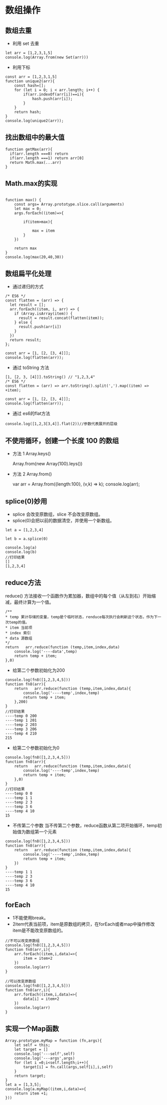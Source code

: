 # 数组操作

## 数组去重

- 利用 set 去重

```$xslt
let arr = [1,2,3,1,5]
console.log(Array.from(new Set(arr)))
```

- 利用下标

```$xslt
const arr = [1,2,3,1,5]
function unique2(arr){
    const hash=[];
    for (let i = 0; i < arr.length; i++) {
        if(arr.indexOf(arr[i])==i){
            hash.push(arr[i]);
        }
    }
    return hash;
}
console.log(unique2(arr));
```

## 找出数组中的最大值

```
function getMax(arr){
  if(arr.length ===0) return
  if(arr.length ===1) return arr[0]
  return Math.max(...arr)
}
```

## Math.max的实现

```angular2html

function max() {
    const args= Array.prototype.slice.call(arguments)
    let max = 0;
    args.forEach((item)=>{

        if(item>max){

            max = item
        }
    })

    return max
}
console.log(max(20,40,30))

```

## 数组扁平化处理

- 通过递归的方式

```
/* ES6 */
const flatten = (arr) => {
  let result = [];
  arr.forEach((item, i, arr) => {
    if (Array.isArray(item)) {
      result = result.concat(flatten(item));
    } else {
      result.push(arr[i])
    }
  })
  return result;
};

const arr = [1, [2, [3, 4]]];
console.log(flatten(arr));
```

- 通过 toString 方法

```
[1, [2, 3, [4]]].toString() // "1,2,3,4"
/* ES6 */
const flatten = (arr) => arr.toString().split(',').map((item) => +item);

const arr = [1, [2, [3, 4]]];
console.log(flatten(arr));
```
- 通过 es6的flat方法
```angular2html
console.log([1,2,3[3,4]].flat(2))//参数代表展开的层级
```

## 不使用循环，创建一个长度 100 的数组

- 方法 1 Array.keys()

  Array.from(new Array(100).leys())

- 方法 2 Array.from()

  var arr = Array.from({length:100}, (v,k) => k);
  console.log(arr);

## splice(0)妙用

- splice 会改变原数组，slice 不会改变原数组。
- splice(0)会把以前的数据清空，并使用一个新数组。

```
let a = [1,2,3,4]

let b = a.splice(0)

console.log(a)
console.log(b)
//打印结果
[]
[1,2,3,4]
```

## reduce方法

reduce() 方法接收一个函数作为累加器，数组中的每个值（从左到右）开始缩减，最终计算为一个值。
```
/**
* temp 累计存储的变量，temp是个临时状态，renduce每次执行会刷新这个状态，作为下一次temp的值。
* item 当前项
* index 索引
* data 源数组
*/
return   arr.reduce(function (temp,item,index,data)
    console.log('----data',temp)                   
    return temp + item;                            
},0)                                               
```

- 给第二个参数初始化为200

```
console.log(fn8([1,2,3,4,5]))
function fn8(arr){
    return   arr.reduce(function (temp,item,index,data){
        console.log('----temp',index,temp)
        return temp + item;
    },200)
}
//打印结果
----temp 0 200
----temp 1 201
----temp 2 203
----temp 3 206
----temp 4 210
215
```

- 给第二个参数初始化为0
```
console.log(fn8([1,2,3,4,5]))
function fn8(arr){
    return   arr.reduce(function (temp,item,index,data){
        console.log('----temp',index,temp)
        return temp + item;
    },0)
}
//打印结果
----temp 0 0
----temp 1 1
----temp 2 3
----temp 3 6
----temp 4 10
15
```
- 不传第二个参数
当不传第二个参数，reduce函数从第二项开始循环，temp初始值为数组第一个元素
```
console.log(fn8([1,2,3,4,5]))
function fn8(arr){
    return   arr.reduce(function (temp,item,index,data){
        console.log('----temp',index,temp)
        return temp + item;
    })
}
----temp 1 1
----temp 2 3
----temp 3 6
----temp 4 10
15

```

## forEach

- 1不能使用break。
- 2item代表当前项，item是原数组的拷贝，在forEach或者map中操作修改item是不能改变原数组的。
    
```
//不可以改变原数组
console.log(fn8([1,2,3,4,5]))
function fn8(arr,i){
    arr.forEach((item,i,data)=>{
        item = item+2
    })
    console.log(arr)
}

//可以改变原数组
console.log(fn8([1,2,3,4,5]))
function fn8(arr,i){
    arr.forEach((item,i,data)=>{
        data[i] = item+2
    })
    console.log(arr)
}
```

## 实现一个Map函数

```
Array.prototype.myMap = function (fn,args){
    let self = this;
    let target = []
    console.log('---self',self)
    console.log('---args',args)
    for (let i =0;i<self.length;i++){
        target[i] = fn.call(args,self[i],i,self)
    }
    return target;
}
let a = [1,3,5];
console.log(a.myMap((item,i,data)=>{
    return item +1;
}))

```